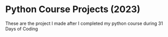 # Python Course Projects (2023)
 These are the project I made after I completed my python course during 31 Days of Coding
